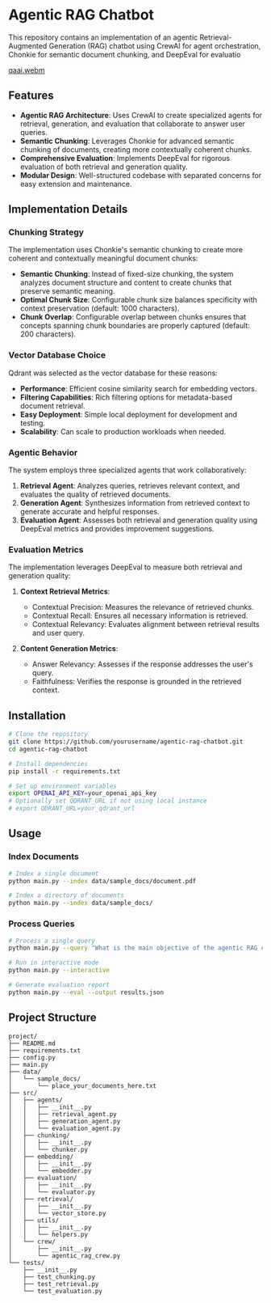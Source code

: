 # Agentic RAG Chatbot

This repository contains an implementation of an agentic Retrieval-Augmented Generation (RAG) chatbot using CrewAI for agent orchestration, Chonkie for semantic document chunking, and DeepEval for evaluatio


[qaai.webm](https://github.com/user-attachments/assets/520fe4e7-3a86-44f9-be36-b8361d047a0a)



## Features

- **Agentic RAG Architecture**: Uses CrewAI to create specialized agents for retrieval, generation, and evaluation that collaborate to answer user queries.
- **Semantic Chunking**: Leverages Chonkie for advanced semantic chunking of documents, creating more contextually coherent chunks.
- **Comprehensive Evaluation**: Implements DeepEval for rigorous evaluation of both retrieval and generation quality.
- **Modular Design**: Well-structured codebase with separated concerns for easy extension and maintenance.

## Implementation Details

### Chunking Strategy

The implementation uses Chonkie's semantic chunking to create more coherent and contextually meaningful document chunks:

- **Semantic Chunking**: Instead of fixed-size chunking, the system analyzes document structure and content to create chunks that preserve semantic meaning.
- **Optimal Chunk Size**: Configurable chunk size balances specificity with context preservation (default: 1000 characters).
- **Chunk Overlap**: Configurable overlap between chunks ensures that concepts spanning chunk boundaries are properly captured (default: 200 characters).

### Vector Database Choice

Qdrant was selected as the vector database for these reasons:

- **Performance**: Efficient cosine similarity search for embedding vectors.
- **Filtering Capabilities**: Rich filtering options for metadata-based document retrieval.
- **Easy Deployment**: Simple local deployment for development and testing.
- **Scalability**: Can scale to production workloads when needed.

### Agentic Behavior

The system employs three specialized agents that work collaboratively:

1. **Retrieval Agent**: Analyzes queries, retrieves relevant context, and evaluates the quality of retrieved documents.
2. **Generation Agent**: Synthesizes information from retrieved context to generate accurate and helpful responses.
3. **Evaluation Agent**: Assesses both retrieval and generation quality using DeepEval metrics and provides improvement suggestions.

### Evaluation Metrics

The implementation leverages DeepEval to measure both retrieval and generation quality:

1. **Context Retrieval Metrics**:
   - Contextual Precision: Measures the relevance of retrieved chunks.
   - Contextual Recall: Ensures all necessary information is retrieved.
   - Contextual Relevancy: Evaluates alignment between retrieval results and user query.

2. **Content Generation Metrics**:
   - Answer Relevancy: Assesses if the response addresses the user's query.
   - Faithfulness: Verifies the response is grounded in the retrieved context.

## Installation

```bash
# Clone the repository
git clone https://github.com/yourusername/agentic-rag-chatbot.git
cd agentic-rag-chatbot

# Install dependencies
pip install -r requirements.txt

# Set up environment variables
export OPENAI_API_KEY=your_openai_api_key
# Optionally set QDRANT_URL if not using local instance
# export QDRANT_URL=your_qdrant_url
```

## Usage

### Index Documents

```bash
# Index a single document
python main.py --index data/sample_docs/document.pdf

# Index a directory of documents
python main.py --index data/sample_docs/
```

### Process Queries

```bash
# Process a single query
python main.py --query "What is the main objective of the agentic RAG challenge?"

# Run in interactive mode
python main.py --interactive

# Generate evaluation report
python main.py --eval --output results.json
```

## Project Structure

```
project/
├── README.md
├── requirements.txt
├── config.py
├── main.py
├── data/
│   └── sample_docs/
│       └── place_your_documents_here.txt
├── src/
│   ├── agents/
│   │   ├── __init__.py
│   │   ├── retrieval_agent.py
│   │   ├── generation_agent.py
│   │   └── evaluation_agent.py
│   ├── chunking/
│   │   ├── __init__.py
│   │   └── chunker.py
│   ├── embedding/
│   │   ├── __init__.py
│   │   └── embedder.py
│   ├── evaluation/
│   │   ├── __init__.py
│   │   └── evaluator.py
│   ├── retrieval/
│   │   ├── __init__.py
│   │   └── vector_store.py
│   ├── utils/
│   │   ├── __init__.py
│   │   └── helpers.py
│   └── crew/
│       ├── __init__.py
│       └── agentic_rag_crew.py
└── tests/
    ├── __init__.py
    ├── test_chunking.py
    ├── test_retrieval.py
    └── test_evaluation.py
